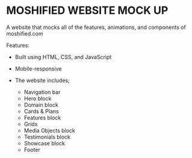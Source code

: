 # MOSHIFIED WEBSITE MOCK UP

A website that mocks all of the features, animations, and components of moshified.com

Features:
- Built using HTML, CSS, and JavaScript
- Mobile-responsive
- The website includes;

  * Navigation bar
  * Hero block
  * Domain block
  * Cards & Plans
  * Features block
  * Grids
  * Media Objects block
  * Testimonials block
  * Showcase block
  * Footer
